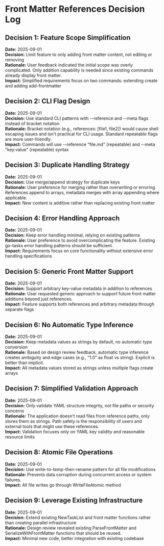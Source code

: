 # Front Matter References Decision Log

## Decision 1: Feature Scope Simplification
**Date:** 2025-09-01  
**Decision:** Limit feature to only adding front matter content, not editing or removing  
**Rationale:** User feedback indicated the initial scope was overly complicated. Only addition capability is needed since existing commands already display front matter.  
**Impact:** Simplified requirements focus on two commands: extending create and adding add-frontmatter

## Decision 2: CLI Flag Design
**Date:** 2025-09-01  
**Decision:** Use standard CLI patterns with --reference and --meta flags instead of bracket notation  
**Rationale:** Bracket notation (e.g., references: [file1, file2]) would cause shell escaping issues and isn't practical for CLI usage. Standard repeatable flags are more user-friendly.  
**Impact:** Commands will use --reference "file.md" (repeatable) and --meta "key:value" (repeatable) syntax

## Decision 3: Duplicate Handling Strategy
**Date:** 2025-09-01  
**Decision:** Use merge/append strategy for duplicate keys  
**Rationale:** User preference for merging rather than overwriting or erroring. References append to arrays, metadata merges with array appending where applicable.  
**Impact:** New content is additive rather than replacing existing front matter

## Decision 4: Error Handling Approach
**Date:** 2025-09-01  
**Decision:** Keep error handling minimal, relying on existing patterns  
**Rationale:** User preference to avoid overcomplicating the feature. Existing go-tasks error handling patterns should be sufficient.  
**Impact:** Requirements focus on core functionality without extensive error handling specifications

## Decision 5: Generic Front Matter Support
**Date:** 2025-09-01  
**Decision:** Support arbitrary key-value metadata in addition to references  
**Rationale:** User requested generic approach to support future front matter additions beyond just references.  
**Impact:** Feature supports both references and arbitrary metadata through separate flags

## Decision 6: No Automatic Type Inference
**Date:** 2025-09-01  
**Decision:** Keep metadata values as strings by default, no automatic type conversion  
**Rationale:** Based on design review feedback, automatic type inference creates ambiguity and edge cases (e.g., "1.0" as float vs string). Explicit is better than implicit.  
**Impact:** All metadata values stored as strings unless multiple flags create arrays

## Decision 7: Simplified Validation Approach
**Date:** 2025-09-01  
**Decision:** Only validate YAML structure integrity, not file paths or security concerns  
**Rationale:** The application doesn't read files from reference paths, only stores them as strings. Path safety is the responsibility of users and external tools that might use these references.  
**Impact:** Validation focuses only on YAML key validity and reasonable resource limits

## Decision 8: Atomic File Operations
**Date:** 2025-09-01  
**Decision:** Use write-to-temp-then-rename pattern for all file modifications  
**Rationale:** Prevents data corruption during concurrent access or system failures.  
**Impact:** All file writes go through WriteFileAtomic method

## Decision 9: Leverage Existing Infrastructure
**Date:** 2025-09-01  
**Decision:** Extend existing NewTaskList and front matter functions rather than creating parallel infrastructure  
**Rationale:** Design review revealed existing ParseFrontMatter and SerializeWithFrontMatter functions that should be reused.  
**Impact:** Minimal new code, better integration with existing codebase